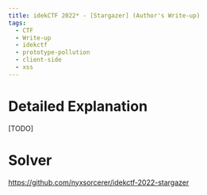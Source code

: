 ```yaml
---
title: idekCTF 2022* - [Stargazer] (Author's Write-up)
tags:
  - CTF
  - Write-up
  - idekctf
  - prototype-pollution
  - client-side
  - xss
---
```

# Detailed Explanation
[TODO]

# Solver
https://github.com/nyxsorcerer/idekctf-2022-stargazer

